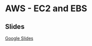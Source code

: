 # AWS - EC2 and EBS

## Slides

[Google Slides](https://docs.google.com/presentation/d/e/2PACX-1vTiBuVqLZbD45i6g9mGv4fqHny-F-rKtcMIL9RGuZHAZ8FafQ3wJQlYRMfn2dqjXW2arh5SUNIWI_pE/embed?start=false&loop=false&delayms=3000)